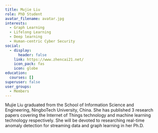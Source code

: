 ```yaml
---
title: Mujie Liu
role: PhD Student
avatar_filename: avatar.jpg
interests:
  - Graph Learning
  - Lifelong Learning
  - Deep learning
  - Human-centric Cyber Security
social:
  - display:
      header: false
    link: https://www.zhencai21.net/
    icon_pack: fas
    icon: globe
education:
  courses: []
superuser: false
user_groups:
  - Members
---
```

Mujie Liu graduated from the School of Information Science and Engineering, NingboTech University, China. She has published 3 research papers covering the Internet of Things technology and machine learning technology respectively. She will be devoted to researching real-time anomaly detection for streaming data and graph learning in her Ph.D.
